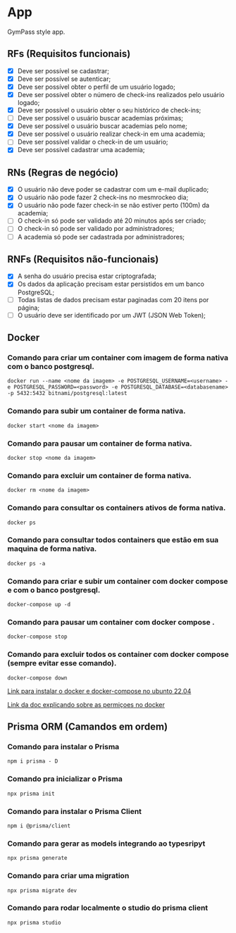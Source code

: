 # App

GymPass style app.

## RFs (Requisitos funcionais)

- [x] Deve ser possível se cadastrar;
- [x] Deve ser possível se autenticar;
- [x] Deve ser possível obter o perfil de um usuário logado;
- [x] Deve ser possível obter o número de check-ins realizados pelo usuário logado;
- [x] Deve ser possível o usuário obter o seu histórico de check-ins;
- [ ] Deve ser possível o usuário buscar academias próximas;
- [x] Deve ser possível o usuário buscar academias pelo nome;
- [x] Deve ser possível o usuário realizar check-in em uma academia;
- [ ] Deve ser possível validar o check-in de um usuário;
- [x] Deve ser possível cadastrar uma academia;

## RNs (Regras de negócio)

- [x] O usuário não deve poder se cadastrar com um e-mail duplicado;
- [x] O usuário não pode fazer 2 check-ins no mesmrockeo dia;
- [x] O usuário não pode fazer check-in se não estiver perto (100m) da academia;
- [ ] O check-in só pode ser validado até 20 minutos após ser criado;
- [ ] O check-in só pode ser validado por administradores;
- [ ] A academia só pode ser cadastrada por administradores;

## RNFs (Requisitos não-funcionais)

- [x] A senha do usuário precisa estar criptografada;
- [x] Os dados da aplicação precisam estar persistidos em um banco PostgreSQL;
- [ ] Todas listas de dados precisam estar paginadas com 20 itens por página;
- [ ] O usuário deve ser identificado por um JWT (JSON Web Token);

## Docker

### Comando para criar um container com imagem de forma nativa com o banco postgresql.

``
    docker run --name <nome da imagem> -e POSTGRESQL_USERNAME=<username> -e POSTGRESQL_PASSWORD=<password> -e POSTGRESQL_DATABASE=<databasename> -p 5432:5432 bitnami/postgresql:latest
``

### Comando para subir um container de forma nativa.

``
    docker start <nome da imagem>
``

### Comando para pausar um container de forma nativa.

``
    docker stop <nome da imagem>
``

### Comando para excluir um container de forma nativa.

``
    docker rm <nome da imagem>
``

### Comando para consultar os containers ativos de forma nativa.

``
    docker ps
``

### Comando para consultar todos containers que estão em sua maquina de forma nativa.

``
    docker ps -a
``

### Comando para criar e subir um container com docker compose e com o banco postgresql.

``
    docker-compose up -d
``

### Comando para pausar um container com docker compose .

``
    docker-compose stop
``

### Comando para excluir todos os container com docker compose (sempre evitar esse comando).

``
    docker-compose down
``


[Link para instalar o docker e docker-compose no ubunto 22.04](https://rosnertech.com.br/instalando-o-docker-no-ubuntu-22-04/)

[Link da doc explicando sobre as permiçoes no docker](https://www.digitalocean.com/community/questions/how-to-fix-docker-got-permission-denied-while-trying-to-connect-to-the-docker-daemon-socket)

## Prisma ORM (Camandos em ordem)

### Comando para instalar o Prisma

``
    npm i prisma - D
``

### Comando pra inicializar o Prisma

``
    npx prisma init
``

### Comando para instalar o Prisma Client

``
    npm i @prisma/client
``

### Comando para gerar as models integrando ao typesripyt

``
    npx prisma generate
``

### Comando para criar uma migration

``
    npx prisma migrate dev
``

### Comando para rodar localmente o studio do prisma client

``
    npx prisma studio
``
